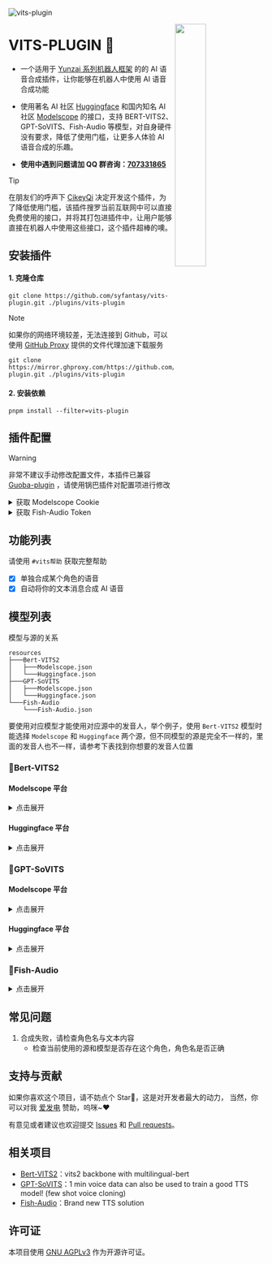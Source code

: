 ![vits-plugin](https://socialify.git.ci/erzaozi/vits-plugin/image?description=1&font=Raleway&forks=1&issues=1&language=1&name=1&owner=1&pattern=Circuit%20Board&pulls=1&stargazers=1&theme=Auto)

<img decoding="async" align=right src="resources/readme/girl.png" width="35%">

# VITS-PLUGIN 🍇

- 一个适用于 [Yunzai 系列机器人框架](https://github.com/yhArcadia/Yunzai-Bot-plugins-index) 的的 AI 语音合成插件，让你能够在机器人中使用 AI 语音合成功能

- 使用著名 AI 社区 [Huggingface](https://huggingface.co/) 和国内知名 AI 社区 [Modelscope](https://www.modelscope.cn/) 的接口，支持 BERT-VITS2、GPT-SoVITS、Fish-Audio 等模型，对自身硬件没有要求，降低了使用门槛，让更多人体验 AI 语音合成的乐趣。

- **使用中遇到问题请加 QQ 群咨询：[707331865](https://qm.qq.com/q/TXTIS9KhO2)**

> [!TIP]
> 在朋友们的呼声下 [CikeyQi](https://github.com/CikeyQi) 决定开发这个插件，为了降低使用门槛，该插件搜罗当前互联网中可以直接免费使用的接口，并将其打包进插件中，让用户能够直接在机器人中使用这些接口，这个插件超棒的噢。

## 安装插件

#### 1. 克隆仓库

```
git clone https://github.com/syfantasy/vits-plugin.git ./plugins/vits-plugin
```

> [!NOTE]
> 如果你的网络环境较差，无法连接到 Github，可以使用 [GitHub Proxy](https://mirror.ghproxy.com/) 提供的文件代理加速下载服务
>
> ```
> git clone https://mirror.ghproxy.com/https://github.com/syfantasy/vits-plugin.git ./plugins/vits-plugin
> ```

#### 2. 安装依赖

```
pnpm install --filter=vits-plugin
```

## 插件配置

> [!WARNING]
> 非常不建议手动修改配置文件，本插件已兼容 [Guoba-plugin](https://github.com/guoba-yunzai/guoba-plugin) ，请使用锅巴插件对配置项进行修改

<details> <summary>获取 Modelscope Cookie</summary>

1. 打开 [随便一个需要登录才能使用的空间](https://www.modelscope.cn/studios/xzjosh/DZ-Bert-VITS2-2.3/summary) 并登录，`Ctrl + Shift + I` 打开开发者工具 ，点击 `网络`
2. 等待出现 `status` 请求，点击该请求，复制 `Cookie` 字段即可（注意复制完整）

![cookie](https://github.com/erzaozi/vits-plugin/assets/61369914/1501ff49-b6d4-4434-b449-13fa44d23b38)

</details>

<details> <summary>获取 Fish-Audio Token</summary>

1. 打开 [Fish Audio](https://fish.audio/zh-CN/text-to-speech) 并登录，`Ctrl + Shift + I` 打开开发者工具 ，点击 `网络`
2. 尝试在网页生成一次，等待出现 `task` 请求，点击该请求，复制 `Authorization` 字段即可（注意复制完整）

![cookie](https://github.com/erzaozi/vits-plugin/assets/61369914/2b3b4e6a-9373-4b99-808e-401934d75564)

</details>

## 功能列表

请使用 `#vits帮助` 获取完整帮助

- [x] 单独合成某个角色的语音
- [x] 自动将你的文本消息合成 AI 语音

## 模型列表

模型与源的关系

```
resources
├───Bert-VITS2
│   ├───Modelscope.json
│   └───Huggingface.json
├───GPT-SoVITS
│   ├───Modelscope.json
│   └───Huggingface.json
└───Fish-Audio
    └───Fish-Audio.json
```

要使用对应模型才能使用对应源中的发音人，举个例子，使用 `Bert-VITS2` 模型时能选择 `Modelscope` 和 `Huggingface` 两个源，但不同模型的源是完全不一样的，里面的发音人也不一样，请参考下表找到你想要的发音人位置

### 🍉Bert-VITS2

#### Modelscope 平台

<details><summary>点击展开</summary>

|                                         模型名称                                         |                                           模型名称                                           |                                           模型名称                                            |                                            模型名称                                             |
| :--------------------------------------------------------------------------------------: | :------------------------------------------------------------------------------------------: | :-------------------------------------------------------------------------------------------: | :---------------------------------------------------------------------------------------------: |
|     [AI 陈泽（中日英）](https://www.modelscope.cn/studios/xzjosh/Ze-Bert-VITS2-2.3)      | [AI 星瞳（坏女人）（中日英）](https://www.modelscope.cn/studios/xzjosh/badXT-Bert-VITS2-2.3) |    [AI 梅西 2.0（中日英）](https://www.modelscope.cn/studios/xzjosh/Messi-Bert-VITS2-2.3)     |     [AI 珈乐 2.0（中日英）](https://www.modelscope.cn/studios/xzjosh/Carol-Bert-VITS2-2.3)      |
|  [AI 乃琳 2.0（中日英）](https://www.modelscope.cn/studios/xzjosh/Queen-Bert-VITS2-2.3)  |   [AI 七海 2.0（中日英）](https://www.modelscope.cn/studios/xzjosh/Nana7mi-Bert-VITS2-2.3)   | [AI 塔菲 2.0 重制版（中日英）](https://www.modelscope.cn/studios/xzjosh/Taffy-Bert-VITS2-2.3) | [AI 东雪莲 2.0 重制版（中日英）](https://www.modelscope.cn/studios/xzjosh/Azuma-Bert-VITS2-2.3) |
| [AI 奶绿 2.0（中日英）](https://www.modelscope.cn/studios/xzjosh/LAPLACE-Bert-VITS2-2.3) |    [AI 尼奈 2.0（中日英）](https://www.modelscope.cn/studios/xzjosh/nine-Bert-VITS2-2.3)     |     [AI 科比 2.0（中日英）](https://www.modelscope.cn/studios/xzjosh/Kobe-Bert-VITS2-2.3)     |     [AI 嘉然 2.0（中日英）](https://www.modelscope.cn/studios/xzjosh/Diana-Bert-VITS2-2.3)      |
|   [AI 丁真 2.0（中日英）](https://www.modelscope.cn/studios/xzjosh/DZ-Bert-VITS2-2.3)    |  [AI 丁真 2.0（备用 1）](https://www.modelscope.cn/studios/xzjosh/dingzhen-Bert-VITS2-2.3)   |    [AI 丁真 2.0（备用 2）](https://www.modelscope.cn/studios/xzjosh/DZhen-Bert-VITS2-2.3)     |      [AI 炫神 2.0（中日英）](https://www.modelscope.cn/studios/xzjosh/Xuan-Bert-VITS2-2.3)      |
|  [AI 电棍 2.0（中日英）](https://www.modelscope.cn/studios/xzjosh/otto-Bert-VITS2-2.3)   |    [AI 阿梓 2.0（中日英）](https://www.modelscope.cn/studios/xzjosh/Azusa-Bert-VITS2-2.3)    |   [AI 东雪莲 2.0（中日英）](https://www.modelscope.cn/studios/xzjosh/Azuma-Bert-VITS2.0.2)    |     [AI 塔菲 2.0（中日英）](https://www.modelscope.cn/studios/xzjosh/Taffy-Bert-VITS2.0.2)      |
|    [AI 星瞳 2.0（中日英）](https://www.modelscope.cn/studios/xzjosh/2568-Bert-VITS2)     |      [AI 孙笑川 2.0（中日英）](https://www.modelscope.cn/studios/xzjosh/SXC-Bert-VITS2)      |             [AI 塔菲](https://www.modelscope.cn/studios/xzjosh/Taffy-Bert-VITS2)              |           [AI 小菲](https://www.modelscope.cn/studios/xzjosh/LittleTaffy-Bert-VITS2)            |
|          [AI 东雪莲](https://www.modelscope.cn/studios/xzjosh/Azuma-Bert-VITS2)          |            [AI 奶绿](https://www.modelscope.cn/studios/xzjosh/LAPLACE-Bert-VITS2)            |             [AI 尼奈](https://www.modelscope.cn/studios/xzjosh/nine1-Bert-VITS2)              |              [AI 珈乐](https://www.modelscope.cn/studios/xzjosh/Carol-Bert-VITS2)               |
|           [AI 电棍](https://www.modelscope.cn/studios/xzjosh/otto-Bert-VITS2)            |            [AI 七海](https://www.modelscope.cn/studios/xzjosh/Nana7mi-Bert-VITS2)            |             [AI 阿梓](https://www.modelscope.cn/studios/xzjosh/Azusa-Bert-VITS2)              |             [AI 星瞳](https://www.modelscope.cn/studios/xzjosh/XingTong-Bert-VITS2)             |
|            [AI 向晚](https://www.modelscope.cn/studios/xzjosh/Ava-Bert-VITS2)            |             [AI 嘉然](https://www.modelscope.cn/studios/xzjosh/Diana-Bert-VITS2)             |             [AI 剑魔](https://www.modelscope.cn/studios/xzjosh/Aatrox-Bert-VITS2)             |              [AI 乃琳](https://www.modelscope.cn/studios/xzjosh/Eileen-Bert-VITS2)              |
|           [AI 贝拉](https://www.modelscope.cn/studios/xzjosh/Bella-Bert-VITS2)           |            [AI 扇宝](https://www.modelscope.cn/studios/xzjosh/ShanBao-Bert-VITS2)            |             [AI 恬豆](https://www.modelscope.cn/studios/xzjosh/Bekki-Bert-VITS2)              |              [AI 黑桃影](https://www.modelscope.cn/studios/xzjosh/Echo-Bert-VITS2)              |
|          [AI 卖卖](https://www.modelscope.cn/studios/xzjosh/maimai-Bert-VITS2)           |             [AI 鹿鸣](https://www.modelscope.cn/studios/xzjosh/Lumi-Bert-VITS2)              |            [AI 文静](https://www.modelscope.cn/studios/xzjosh/Wenjing-Bert-VITS2)             |                                                                                                 |

</details>

#### Huggingface 平台

<details><summary>点击展开</summary>

|                                         模型名称                                         |                                         模型名称                                          |                                          模型名称                                           |                                       模型名称                                       |
| :--------------------------------------------------------------------------------------: | :---------------------------------------------------------------------------------------: | :-----------------------------------------------------------------------------------------: | :----------------------------------------------------------------------------------: |
| [AI 星瞳（坏女人）（中日英）](https://huggingface.co/spaces/XzJosh/badXT-Bert-VITS2-2.3) |    [AI 梅西 2.0（中日英）](https://huggingface.co/spaces/XzJosh/Messi-Bert-VITS2-2.3)     |     [AI 珈乐 2.0（中日英）](https://huggingface.co/spaces/XzJosh/Carol-Bert-VITS2-2.3)      |  [AI 乃琳 2.0（中日英）](https://huggingface.co/spaces/XzJosh/Queen-Bert-VITS2-2.3)  |
|   [AI 七海 2.0（中日英）](https://huggingface.co/spaces/XzJosh/Nana7mi-Bert-VITS2-2.3)   | [AI 塔菲 2.0 重制版（中日英）](https://huggingface.co/spaces/XzJosh/Taffy-Bert-VITS2-2.3) | [AI 东雪莲 2.0 重制版（中日英）](https://huggingface.co/spaces/XzJosh/Azuma-Bert-VITS2-2.3) | [AI 奶绿 2.0（中日英）](https://huggingface.co/spaces/XzJosh/LAPLACE-Bert-VITS2-2.3) |
|    [AI 尼奈 2.0（中日英）](https://huggingface.co/spaces/XzJosh/nine-Bert-VITS2-2.3)     |     [AI 科比 2.0（中日英）](https://huggingface.co/spaces/XzJosh/Kobe-Bert-VITS2-2.3)     |     [AI 嘉然 2.0（中日英）](https://huggingface.co/spaces/XzJosh/Diana-Bert-VITS2-2.3)      |   [AI 丁真 2.0（中日英）](https://huggingface.co/spaces/XzJosh/DZ-Bert-VITS2-2.3)    |
|    [AI 炫神 2.0（中日英）](https://huggingface.co/spaces/XzJosh/Xuan-Bert-VITS2-2.3)     |     [AI 电棍 2.0（中日英）](https://huggingface.co/spaces/XzJosh/otto-Bert-VITS2-2.3)     |     [AI 阿梓 2.0（中日英）](https://huggingface.co/spaces/XzJosh/Azusa-Bert-VITS2-2.3)      | [AI 东雪莲 2.0（中日英）](https://huggingface.co/spaces/XzJosh/Azuma-Bert-VITS2.0.2) |
|    [AI 塔菲 2.0（中日英）](https://huggingface.co/spaces/XzJosh/Taffy-Bert-VITS2.0.2)    |       [AI 星瞳 2.0（中日英）](https://huggingface.co/spaces/XzJosh/2568-Bert-VITS2)       |       [AI 孙笑川 2.0（中日英）](https://huggingface.co/spaces/XzJosh/Sun-Bert-VITS2)        |           [AI 塔菲](https://huggingface.co/spaces/XzJosh/Taffy-Bert-VITS2)           |
|          [AI 小菲](https://huggingface.co/spaces/XzJosh/LittleTaffy-Bert-VITS2)          |            [AI 东雪莲](https://huggingface.co/spaces/XzJosh/Azuma-Bert-VITS2)             |             [AI 奶绿](https://huggingface.co/spaces/XzJosh/LAPLACE-Bert-VITS2)              |           [AI 尼奈](https://huggingface.co/spaces/XzJosh/nine1-Bert-VITS2)           |
|             [AI 珈乐](https://huggingface.co/spaces/XzJosh/Carol-Bert-VITS2)             |              [AI 电棍](https://huggingface.co/spaces/XzJosh/otto-Bert-VITS2)              |             [AI 七海](https://huggingface.co/spaces/XzJosh/Nana7mi-Bert-VITS2)              |           [AI 阿梓](https://huggingface.co/spaces/XzJosh/Azusa-Bert-VITS2)           |
|           [AI 星瞳](https://huggingface.co/spaces/XzJosh/XingTong-Bert-VITS2)            |              [AI 向晚](https://huggingface.co/spaces/XzJosh/Ava-Bert-VITS2)               |              [AI 嘉然](https://huggingface.co/spaces/XzJosh/Diana-Bert-VITS2)               |          [AI 剑魔](https://huggingface.co/spaces/XzJosh/Aatrox-Bert-VITS2)           |
|            [AI 乃琳](https://huggingface.co/spaces/XzJosh/Eileen-Bert-VITS2)             |             [AI 贝拉](https://huggingface.co/spaces/XzJosh/Bella-Bert-VITS2)              |             [AI 扇宝](https://huggingface.co/spaces/XzJosh/ShanBao-Bert-VITS2)              |           [AI 恬豆](https://huggingface.co/spaces/XzJosh/Bekki-Bert-VITS2)           |
|            [AI 黑桃影](https://huggingface.co/spaces/XzJosh/Echo-Bert-VITS2)             |             [AI 卖卖](https://huggingface.co/spaces/XzJosh/maimai-Bert-VITS2)             |               [AI 鹿鸣](https://huggingface.co/spaces/XzJosh/Lumi-Bert-VITS2)               |          [AI 文静](https://huggingface.co/spaces/XzJosh/Wenjing-Bert-VITS2)          |

</details>

### 🍊GPT-SoVITS

#### Modelscope 平台

<details><summary>点击展开</summary>

|                               模型名称                                |                                   模型名称                                    |                                模型名称                                 |                                    模型名称                                    |
| :-------------------------------------------------------------------: | :---------------------------------------------------------------------------: | :---------------------------------------------------------------------: | :----------------------------------------------------------------------------: |
| [AI 张顺飞](https://www.modelscope.cn/studios/xzjosh/Shun-GPT-SoVITS) |     [AI 蔡徐坤](https://www.modelscope.cn/studios/xzjosh/Kun-GPT-SoVITS)      |   [AI 米诺](https://www.modelscope.cn/studios/xzjosh/Mino-GPT-SoVITS)   |       [AI 陈泽](https://www.modelscope.cn/studios/xzjosh/Ze-GPT-SoVITS)        |
|  [AI 电棍](https://www.modelscope.cn/studios/xzjosh/otto-GPT-SoVITS)  |      [AI 炫神](https://www.modelscope.cn/studios/xzjosh/Xuan-GPT-SoVITS)      |  [AI 山泥若](https://www.modelscope.cn/studios/xzjosh/Ruo-GPT-SoVITS)   |    [AI 丁真](https://www.modelscope.cn/studios/xzjosh/dingzhen-GPT-SoVITS)     |
| [AI 孙笑川](https://www.modelscope.cn/studios/xzjosh/sun-GPT-SoVITS)  |    [AI 东雪莲](https://www.modelscope.cn/studios/xzjosh/Azuma-GPT-SoVITS)     |  [AI 塔菲](https://www.modelscope.cn/studios/xzjosh/Taffy-GPT-SoVITS)   |     [AI 奶绿](https://www.modelscope.cn/studios/xzjosh/LAPLACE-GPT-SoVITS)     |
| [AI 阿梓](https://www.modelscope.cn/studios/xzjosh/Azusa-GPT-SoVITS)  |    [AI 七海](https://www.modelscope.cn/studios/xzjosh/Nana7mi-GPT-SoVITS)     | [AI 星瞳](https://www.modelscope.cn/studios/xzjosh/XingTong-GPT-SoVITS) | [AI 星瞳（坏女人）](https://www.modelscope.cn/studios/xzjosh/badXT-GPT-SoVITS) |
|   [AI 扇宝](https://www.modelscope.cn/studios/xzjosh/SB-GPT-SoVITS)   | [AI 扇宝（卖卖）](https://www.modelscope.cn/studios/xzjosh/maimai-GPT-SoVITS) |   [AI 尼奈](https://www.modelscope.cn/studios/xzjosh/nine-GPT-SoVITS)   |      [AI 恬豆](https://www.modelscope.cn/studios/xzjosh/Bekki-GPT-SoVITS)      |
|  [AI 向晚](https://www.modelscope.cn/studios/xzjosh/Ava-GPT-SoVITS)   |     [AI 贝拉](https://www.modelscope.cn/studios/xzjosh/Bella-GPT-SoVITS)      |  [AI 珈乐](https://www.modelscope.cn/studios/xzjosh/Carol-GPT-SoVITS)   |      [AI 嘉然](https://www.modelscope.cn/studios/xzjosh/Diana-GPT-SoVITS)      |
| [AI 乃琳](https://www.modelscope.cn/studios/xzjosh/Eileen-GPT-SoVITS) |                                                                               |                                                                         |                                                                                |

</details>

#### Huggingface 平台

<details><summary>点击展开</summary>

|                             模型名称                              |                                 模型名称                                  |                                  模型名称                                  |                              模型名称                               |
| :---------------------------------------------------------------: | :-----------------------------------------------------------------------: | :------------------------------------------------------------------------: | :-----------------------------------------------------------------: |
|  [AI 电棍](https://huggingface.co/spaces/XzJosh/otto-GPT-SoVITS)  |      [AI 炫神](https://huggingface.co/spaces/XzJosh/Xuan-GPT-SoVITS)      |      [AI 山泥若](https://huggingface.co/spaces/XzJosh/Ruo-GPT-SoVITS)      | [AI 丁真](https://huggingface.co/spaces/XzJosh/dingzhen-GPT-SoVITS) |
| [AI 孙笑川](https://huggingface.co/spaces/XzJosh/sun-GPT-SoVITS)  |    [AI 东雪莲](https://huggingface.co/spaces/XzJosh/Azuma-GPT-SoVITS)     |      [AI 塔菲](https://huggingface.co/spaces/XzJosh/Taffy-GPT-SoVITS)      | [AI 奶绿](https://huggingface.co/spaces/XzJosh/LAPLACE-GPT-SoVITS)  |
| [AI 阿梓](https://huggingface.co/spaces/XzJosh/Azusa-GPT-SoVITS)  |    [AI 七海](https://huggingface.co/spaces/XzJosh/Nana7mi-GPT-SoVITS)     | [AI 星瞳（坏女人）](https://huggingface.co/spaces/XzJosh/badXT-GPT-SoVITS) | [AI 坏女人](https://huggingface.co/spaces/XzJosh/badXT-GPT-SoVITS)  |
|   [AI 扇宝](https://huggingface.co/spaces/XzJosh/SB-GPT-SoVITS)   | [AI 扇宝（卖卖）](https://huggingface.co/spaces/XzJosh/maimai-GPT-SoVITS) |      [AI 尼奈](https://huggingface.co/spaces/XzJosh/nine-GPT-SoVITS)       |  [AI 恬豆](https://huggingface.co/spaces/XzJosh/Bekki-GPT-SoVITS)   |
|  [AI 向晚](https://huggingface.co/spaces/XzJosh/Ava-GPT-SoVITS)   |     [AI 贝拉](https://huggingface.co/spaces/XzJosh/Bella-GPT-SoVITS)      |      [AI 珈乐](https://huggingface.co/spaces/XzJosh/Carol-GPT-SoVITS)      |  [AI 嘉然](https://huggingface.co/spaces/XzJosh/Diana-GPT-SoVITS)   |
| [AI 乃琳](https://huggingface.co/spaces/XzJosh/Eileen-GPT-SoVITS) |                                                                           |                                                                            |                                                                     |

</details>

### 🥕Fish-Audio

<details><summary>点击展开</summary>

|         模型名称         |        模型名称        |        模型名称         |         模型名称          |
| :----------------------: | :--------------------: | :---------------------: | :-----------------------: |
|           丁真           |        AD 学姐         |       纪录片旁白        |         永雏塔菲          |
|     POTUS 45 - Trump     |          流萤          |       七海みなみ        |           阿梓            |
|          芙宁娜          |          符玄          |        雷电将军         |          董宇辉           |
|          邓紫琪          |   丁真（锐刻五代版）   |        电棍 otto        |           派蒙            |
|          单田芳          |         扣比不         |          黑手           |        孙笑川 258         |
|       七海 Nana7mi       |          刻晴          |          钟离           |          冰糖 IO          |
|        李立宏美食        |       AI 沈子钧        |          黄泉           |           花火            |
|         棋手战鹰         |          弘历          |       明前奶绿 2        |          纳西妲           |
|         井芹仁菜         |         东雪莲         |     尼奈（猫娘版）      | Robin (Honkai: Star Rail) |
|           炫神           |        赤井秀一        |          银枝           |           砂金            |
|          巴图鲁          |          胡桃          |         明日香          |           空 1            |
|        花火导演 1        |          星瞳          |        旭旭宝宝         |          黑天鹅           |
|  亚太空间合作组织秘书长  |          温迪          |            1            |           尼奈            |
|         アルマ２         |         孙笑川         |        记者 2.0         |          希格雯           |
|           huhu           |          试试          |          唐僧           |            米             |
|          coco1           |        夹子米虫        |        包包大人         |         baicai_ZH         |
|            算            |          烟绯          |        男 2 常用        |     偶像大师 新田美波     |
|         枣伊吕波         |         亚托莉         |         罗永浩          |          佛耶戈           |
|          斯维因          |        布洛妮娅        |          小桃           |           扇宝            |
|          袁腾飞          |         东方镜         |          waner          |           管家            |
|        晶蓝研究室        |      Ageha Shama       |         古美门          |            nkl            |
|           md1            |       露早 GOGO        |        baicai_JP        |      青春恋物 纯爱酱      |
|          Sakura          |          卖卖          |         夏目蓝          |         小熊维尼          |
|         蓝斯报站         |           影           |         老母亲          |        企业宣传片         |
|      chouxiangping1      |          作曲          |           mm            |         农村生活          |
|        Meow Moew         |          ttt2          |          流萤           |            ali            |
|           jian           |          余切          |         战鹰 01         |          派蒙 1           |
|           多人           |      流浪者\_原神      |         qixuanm         |           扇宝            |
|          Qinlan          |          coco          |         安和昴          |           wannn           |
|         昆虫学者         |          记者          |          白露           |          艾丝妲           |
|           测试           |         姐姐 1         |        扣税国王         |        浊心斯卡蒂         |
|         明前奶绿         |           ？           |        菩提祖师         |         AI 李奥翔         |
|          周棋洛          |      奥尔菲斯 2.0      |           🥕            |          撒贝宁           |
|           全蛋           |        dongbei         |        溜溜 leo         |            WY             |
|          琳妮特          |          ling          |          MOSS           |          崔永元           |
|        明日方舟 W        |         夏提雅         |          陈冲           |           Negan           |
|          ID001           |         佛耶戈         |        汤圆四水         |          悟空 1           |
|          郑容和          |           dw           |           敖            |           文静            |
|          aishe           |       战场原黑仪       |          niao           |            我             |
|           测试           |        匠心帝。        |          雷军           |         神里绫华          |
|           tts            |         Within         |          藿藿           |          飞虎队           |
|           测试           |        阿里马斯        |          tttt           |           后羿            |
|          高松灯          |         相泽南         |          甘雨           |           ayane           |
|    June (The Finals)     |         张顺飞         |       明日方舟山        |         AI 何佳宇         |
|           hhjk           |       河原木桃香       |           xwy           |           星瞳            |
|          huawei          |          流萤          |           lu            |          邓女士           |
|         Natsuhi          |        爱莉希雅        |        露西（en         |      七濑胡桃中文 ai      |
|          大家好          |          阿兰          |           pzd           |           王二            |
|       Harold Finch       |         yanhe          |         LUO-002         |       温柔动听女声        |
|       Taylor Swift       |         包龙星         |     凯伦（实验版）      |            22             |
|        洛天依\_灵        |        次生银翼        |      爱衣休伯利安       |         露西（zh          |
|           awei           |     52ba 乌尔比安      |           gyh           |           卖卖            |
|         w 的声音         |         凯尔希         | 明日方舟 特雷西娅、魔王 |           Rupa            |
|            fy            |         liuliu         |         lamune          |           狗蛋            |
|           测试           |         高血压         |         xiaohua         |     霸道姐姐 sweetbox     |
|            qy            |         赵本山         |           Dr            |        大和田常务         |
|          Xixixi          |         邓浩洋         |          炫烨           |            雨             |
|         温柔女声         |          凤凤          |       MG 动画男声       |     毕业季温情女学生      |
|          boss3           |         刘德科         |          湖普           |      企业宣传片-大气      |
|          彩虹红          |        幽兰黛尔        |         胖宝宝          |            11             |
|        洛天依\_柔        |           WK           |      听不懂思密达       |  嘟嘟\_学校广播电台\_CN   |
|          波提欧          |           刃           |        剑先鹤城         |            令             |
|      东风谷早苗 mv       |        萨格尔王        |          男 1           |            pjs            |
|           夏生           |         田二喜         |          dons           |          无添加           |
|            md            |          test          |           WKR           |          大司马           |
|      陈功的声音模型      |         测试 1         |           me            |            lze            |
|           男 1           |          ling          |       二次元妲己        |            凡             |
|        Freeind AI        |          test          |  大家的日语中级 1 阅读  |            JJ             |
|        Max テスト        |         henry          |          暗人           |           阿星            |
|          tstt2           |          test          |        憨堡 Ger         |            hou            |
|           moss           |         slang          |         李素裳          |         独人十三          |
|           liu            |           33           |          test           |         永雏小菲          |
|      丹花伊吹 ibkui      |           1            |          9729           |         广西大师          |
|           9729           |          小孩          |        迪奥娜 ZH        |    Scotty (The Finals)    |
|            8             |          boss          |          包子           |           扇宝            |
|           络希           |          007           |          嘉然           |         AI 李奥翔         |
|          beagle          |        海老塚智        |           司            |          测试 1           |
|            1             |        奥尔菲斯        |           33            |          老叶 2           |
|          周星驰          |         安仁 2         |          发姐           |       Ngo Lan Huong       |
|          ouyang          |          ces           |           mfq           |        瓶子君 152         |
|           Mun            |       瓶子君 152       |          鱼头           |           SELF            |
|          个人 C          |        Sheldon         |          萧炎           |            wan            |
|         然然 2.0         |          科比          |        维什戴尔         |           然然            |
|     jingxiangshuiyi      |        marklin         |           JJJ           |         ele_read          |
|          xm_01           |        抖音米敏        |          自己           |        测试单田芳         |
|            y             |           1            |            1            |           6653            |
|          芙宁娜          |        jackzou         |      北方老师的话       |         没有没有          |
|           康辉           |         董宇辉         |     芽衣\_雷之律者      |    琪亚娜\_薪炎之律者     |
|         梅比乌斯         |          凯文          |       夏提雅中文        |            gmz            |
|        My Voice 2        |        My Voice        |           rui           |           测试            |
|            2             |          222           |          1111           |       logos 逻各斯        |
|           测试           | 嘟嘟\_商超女播报员\_CN |           xjp           |            hjj            |
|            ll            |         Negan          |         小孩 ZH         |          萌小天           |
|       fisher_test1       |       莹凡的声音       |          米诺           |           hiyo            |
| 2024.01.27 旅行骑士 CPA1 |         Y10REO         |        哈哈哈哈         |        鱿鱼安静吗         |
|           小 U           |          居居          |          居居           |          袁腾飞           |
|          梁宏达          |        阿波尼亚        |        萝莎莉娅         |          菲谢尔           |
|           莱尔           |         莉莉娅         |         苏莎娜          |            苏             |
|           芽衣           |         缇米朵         |         维尔薇          |      符华\_识之律者       |
|      符华\_云墨丹心      |          符华          |         科斯魔          |     琪亚娜\_空之律者      |
|          琪亚娜          |        狂热蓝调        |          爱衣           |           渡鸦            |
|          格蕾修          |    德丽莎\_月下初拥    |         德丽莎          |        帕朵菲莉丝         |
|         希儿\_黑         |          希儿          |   布洛妮娅\_迷城骇兔    |    布洛妮娅\_次生银翼     |
|         布洛妮娅         |     姬子\_极地战刃     |          姬子           |          卡萝尔           |
|           卡莲           |          千劫          |         八重樱          |           伊甸            |
|        人偶\_赤鸢        |       人偶\_贝拉       |       人偶\_西琳        |        人偶\_若水         |
|        人偶\_苍玄        |      人偶\_绯玉丸      |    人偶\_特斯拉 Zero    |        人偶\_爱酱         |
|     人偶\_晓月镇魂歌     |     人偶\_妖精爱莉     |   人偶\_圣剑幽兰黛尔    |       人偶\_克莱因        |
|       人偶\_仿犹大       |          丽塔          |          主角           |     June (The Finals)     |

</details>

## 常见问题

1. 合成失败，请检查角色名与文本内容
   - 检查当前使用的源和模型是否存在这个角色，角色名是否正确

## 支持与贡献

如果你喜欢这个项目，请不妨点个 Star🌟，这是对开发者最大的动力， 当然，你可以对我 [爱发电](https://afdian.net/a/sumoqi) 赞助，呜咪~❤️

有意见或者建议也欢迎提交 [Issues](https://github.com/erzaozi/vits-plugin/issues) 和 [Pull requests](https://github.com/erzaozi/vits-plugin/pulls)。

## 相关项目

- [Bert-VITS2](https://github.com/fishaudio/Bert-VITS2)：vits2 backbone with multilingual-bert
- [GPT-SoVITS](https://github.com/RVC-Boss/GPT-SoVITS)：1 min voice data can also be used to train a good TTS model! (few shot voice cloning)
- [Fish-Audio](https://fish.audio)：Brand new TTS solution

## 许可证

本项目使用 [GNU AGPLv3](https://choosealicense.com/licenses/agpl-3.0/) 作为开源许可证。
